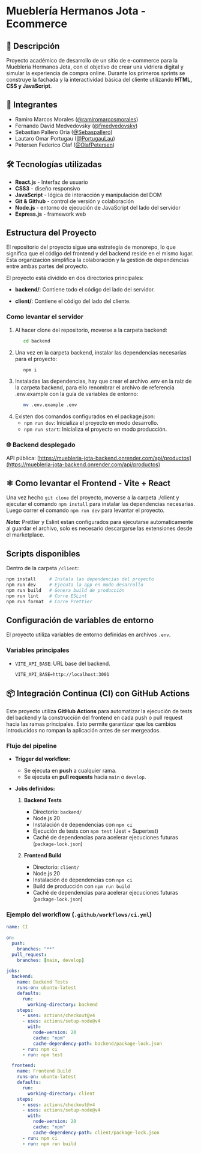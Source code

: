 # Mueblería Hermanos Jota - Ecommerce

## 📌 Descripción

Proyecto académico de desarrollo de un sitio de e-commerce para la Mueblería Hermanos Jota, con el objetivo de crear una vidriera digital y simular la experiencia de compra online. Durante los primeros sprints se construye la fachada y la interactividad básica del cliente utilizando **HTML, CSS y JavaScript**.

## 👥 Integrantes

- Ramiro Marcos Morales ([@ramiromarcosmorales](https://github.com/ramiromarcosmorales))
- Fernando David Medvedovsky ([@fmedvedovsky](https://github.com/fmedvedovsky))
- Sebastian Pallero Oria ([@Sebaspallero](https://github.com/Sebaspallero))
- Lautaro Omar Portugau ([@PortugauLau](https://github.com/PortugauLau))
- Petersen Federico Olaf ([@OlafPetersen](https://github.com/OlafPetersen))

## 🛠️ Tecnologías utilizadas

- **React.js** - Interfaz de usuario
- **CSS3** - diseño responsivo
- **JavaScript** - lógica de interacción y manipulación del DOM
- **Git & Github** - control de versión y colaboración
- **Node.js** - entorno de ejecución de JavaScript del lado del servidor
- **Express.js** - framework web

## Estructura del Proyecto

El repositorio del proyecto sigue una estrategia de monorepo, lo que significa que el código del frontend y del backend reside en el mismo lugar. Esta organización simplifica la colaboración y la gestión de dependencias entre ambas partes del proyecto.

El proyecto está dividido en dos directorios principales:

- **backend/**: Contiene todo el código del lado del servidor.

- **client/**: Contiene el código del lado del cliente.

### Como levantar el servidor

1. Al hacer clone del repositorio, moverse a la carpeta backend:
   ```sh
      cd backend
   ```
2. Una vez en la carpeta backend, instalar las dependencias necesarias para el proyecto:
   ```sh
      npm i
   ```
3. Instaladas las dependencias, hay que crear el archivo .env en la raíz de la carpeta backend, para ello renombrar el archivo de referencia .env.example con la guía de variables de entorno:
   ```sh
      mv .env.example .env
   ```
4. Existen dos comandos configurados en el package.json:
   - `npm run dev`: Inicializa el proyecto en modo desarrollo.
   - `npm run start`: Inicializa el proyecto en modo producción.

### 🌐 Backend desplegado

API pública: [https://muebleria-jota-backend.onrender.com/api/productos](https://muebleria-jota-backend.onrender.com/api/productos)

## ⚛️ Como levantar el Frontend - Vite + React

Una vez hecho `git clone` del proyecto, moverse a la carpeta ./client y ejecutar el comando `npm install` para instalar las dependencias necesarias. Luego correr el comando `npm run dev` para levantar el proyecto.

**_Nota:_** Prettier y Eslint estan configurados para ejecutarse automaticamente al guardar el archivo, solo es necesario descargarse las extensiones desde el marketplace.

## Scripts disponibles

Dentro de la carpeta `/client`:

```bash
npm install     # Instala las dependencias del proyecto
npm run dev     # Ejecuta la app en modo desarrollo
npm run build   # Genera build de producción
npm run lint    # Corre ESLint
npm run format  # Corre Prettier
```

## Configuración de variables de entorno

El proyecto utiliza variables de entorno definidas en archivos `.env`.

### Variables principales

- `VITE_API_BASE`: URL base del backend.

  ```env
  VITE_API_BASE=http://localhost:3001
  ```

## 📦 Integración Continua (CI) con GitHub Actions

Este proyecto utiliza **GitHub Actions** para automatizar la ejecución de tests del backend y la construcción del frontend en cada push o pull request hacia las ramas principales. Esto permite garantizar que los cambios introducidos no rompan la aplicación antes de ser mergeados.

### Flujo del pipeline

- **Trigger del workflow:**

  - Se ejecuta en **push** a cualquier rama.
  - Se ejecuta en **pull requests** hacia `main` o `develop`.

- **Jobs definidos:**

  1. **Backend Tests**

     - Directorio: `backend/`
     - Node.js 20
     - Instalación de dependencias con `npm ci`
     - Ejecución de tests con `npm test` (Jest + Supertest)
     - Caché de dependencias para acelerar ejecuciones futuras (`package-lock.json`)

  2. **Frontend Build**
     - Directorio: `client/`
     - Node.js 20
     - Instalación de dependencias con `npm ci`
     - Build de producción con `npm run build`
     - Caché de dependencias para acelerar ejecuciones futuras (`package-lock.json`)

### Ejemplo del workflow (`.github/workflows/ci.yml`)

```yaml
name: CI

on:
  push:
    branches: "**"
  pull_request:
    branches: [main, develop]

jobs:
  backend:
    name: Backend Tests
    runs-on: ubuntu-latest
    defaults:
      run:
        working-directory: backend
    steps:
      - uses: actions/checkout@v4
      - uses: actions/setup-node@v4
        with:
          node-version: 20
          cache: "npm"
          cache-dependency-path: backend/package-lock.json
      - run: npm ci
      - run: npm test

  frontend:
    name: Frontend Build
    runs-on: ubuntu-latest
    defaults:
      run:
        working-directory: client
    steps:
      - uses: actions/checkout@v4
      - uses: actions/setup-node@v4
        with:
          node-version: 20
          cache: "npm"
          cache-dependency-path: client/package-lock.json
      - run: npm ci
      - run: npm run build
```
